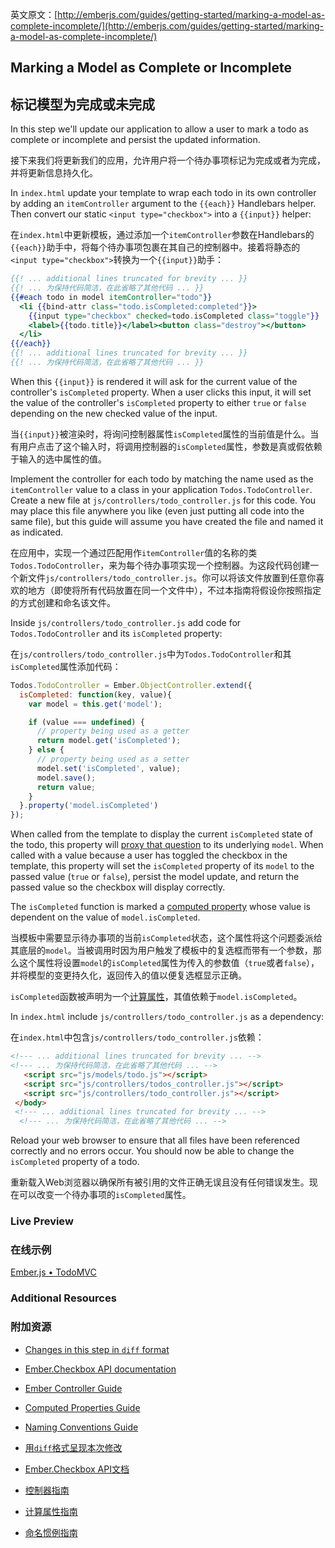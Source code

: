 英文原文：[http://emberjs.com/guides/getting-started/marking-a-model-as-complete-incomplete/](http://emberjs.com/guides/getting-started/marking-a-model-as-complete-incomplete/)

## Marking a Model as Complete or Incomplete

## 标记模型为完成或未完成

In this step we'll update our application to allow a user to mark a todo as complete or incomplete and persist the updated information.

接下来我们将更新我们的应用，允许用户将一个待办事项标记为完成或者为完成，并将更新信息持久化。

In `index.html` update your template to wrap each todo in its own controller by adding an `itemController` argument to the `{{each}}` Handlebars helper. Then convert our static `<input type="checkbox">` into a `{{input}}` helper:

在`index.html`中更新模板，通过添加一个`itemController`参数在Handlebars的`{{each}}`助手中，将每个待办事项包裹在其自己的控制器中。接着将静态的`<input type="checkbox">`转换为一个`{{input}}`助手：

```handlebars
{{! ... additional lines truncated for brevity ... }}
{{! ... 为保持代码简洁，在此省略了其他代码 ... }}
{{#each todo in model itemController="todo"}}
  <li {{bind-attr class="todo.isCompleted:completed"}}>
    {{input type="checkbox" checked=todo.isCompleted class="toggle"}}
    <label>{{todo.title}}</label><button class="destroy"></button>
  </li>
{{/each}}
{{! ... additional lines truncated for brevity ... }}
{{! ... 为保持代码简洁，在此省略了其他代码 ... }}
```

When this `{{input}}` is rendered it will ask for the current value of the controller's `isCompleted` property. When a user clicks this input, it will set the value of the controller's `isCompleted` property to either `true` or `false` depending on the new checked value of the input.

当`{{input}}`被渲染时，将询问控制器属性`isCompleted`属性的当前值是什么。当有用户点击了这个输入时，将调用控制器的`isCompleted`属性，参数是真或假依赖于输入的选中属性的值。

Implement the controller for each todo by matching the name used as the `itemController` value to a class in your application `Todos.TodoController`. Create a new file at `js/controllers/todo_controller.js` for this code. You may place this file anywhere you like (even just putting all code into the same file), but this guide will assume you have created the file and named it as indicated.

在应用中，实现一个通过匹配用作`itemController`值的名称的类`Todos.TodoController`，来为每个待办事项实现一个控制器。为这段代码创建一个新文件`js/controllers/todo_controller.js`。你可以将该文件放置到任意你喜欢的地方（即使将所有代码放置在同一个文件中），不过本指南将假设你按照指定的方式创建和命名该文件。

Inside `js/controllers/todo_controller.js` add code for `Todos.TodoController` and its `isCompleted` property:

在`js/controllers/todo_controller.js`中为`Todos.TodoController`和其`isCompleted`属性添加代码：

```javascript
Todos.TodoController = Ember.ObjectController.extend({
  isCompleted: function(key, value){
    var model = this.get('model');

    if (value === undefined) {
      // property being used as a getter
      return model.get('isCompleted');
    } else {
      // property being used as a setter
      model.set('isCompleted', value);
      model.save();
      return value;
    }
  }.property('model.isCompleted')
});
```

When called from the template to display the current `isCompleted` state of the todo, this property will [proxy that question](http://emberjs.com/api/classes/Ember.ObjectController.html) to its underlying `model`. When called with a value because a user has toggled the checkbox in the template, this property will set the `isCompleted` property of its `model` to the passed value (`true` or `false`), persist the model update, and return the passed value so the checkbox will display correctly.

The `isCompleted` function is marked a [computed property](/guides/object-model/computed-properties/) whose value is dependent on the value of `model.isCompleted`.

当模板中需要显示待办事项的当前`isCompleted`状态，这个属性将这个问题委派给其底层的`model`。当被调用时因为用户触发了模板中的复选框而带有一个参数，那么这个属性将设置`model`的`isCompleted`属性为传入的参数值（`true`或者`false`），并将模型的变更持久化，返回传入的值以便复选框显示正确。

`isCompleted`函数被声明为一个[计算属性](/guides/object-model/computed-properties/)，其值依赖于`model.isCompleted`。

In `index.html` include `js/controllers/todo_controller.js` as a dependency:

在`index.html`中包含`js/controllers/todo_controller.js`依赖：

```html
<!--- ... additional lines truncated for brevity ... -->
<!--- ... 为保持代码简洁，在此省略了其他代码 ... -->
   <script src="js/models/todo.js"></script>
   <script src="js/controllers/todos_controller.js"></script>
   <script src="js/controllers/todo_controller.js"></script>
 </body>
 <!--- ... additional lines truncated for brevity ... -->
  <!--- ... 为保持代码简洁，在此省略了其他代码 ... -->
```

 Reload your web browser to ensure that all files have been referenced correctly and no errors occur. You should now be able to change the `isCompleted` property of a todo.

重新载入Web浏览器以确保所有被引用的文件正确无误且没有任何错误发生。现在可以改变一个待办事项的`isCompleted`属性。

### Live Preview

### 在线示例

<a class="jsbin-embed" href="http://jsbin.com/gizopu/1/embed?output">Ember.js • TodoMVC</a><script src="http://static.jsbin.com/js/embed.js"></script>

### Additional Resources

### 附加资源

  * [Changes in this step in `diff` format](https://github.com/emberjs/quickstart-code-sample/commit/8d469c04c237f39a58903a3856409a2592cc18a9)
  * [Ember.Checkbox API documentation](/api/classes/Ember.Checkbox.html)
  * [Ember Controller Guide](/guides/controllers)
  * [Computed Properties Guide](/guides/object-model/computed-properties/)
  * [Naming Conventions Guide](/guides/concepts/naming-conventions)

  * [用`diff`格式呈现本次修改](https://github.com/emberjs/quickstart-code-sample/commit/8d469c04c237f39a58903a3856409a2592cc18a9)
  * [Ember.Checkbox API文档](http://emberjs.com/guides/templates/handlebars-basics)
  * [控制器指南](/guides/controllers)
  * [计算属性指南](/guides/object-model/computed-properties/)
  * [命名惯例指南](/guides/concepts/naming-conventions)
